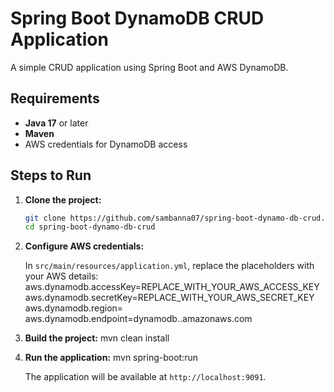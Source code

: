 # Spring Boot DynamoDB CRUD Application

A simple CRUD application using Spring Boot and AWS DynamoDB.

## Requirements

- **Java 17** or later
- **Maven**
- AWS credentials for DynamoDB access

## Steps to Run

1. **Clone the project:**
   ```bash
   git clone https://github.com/sambanna07/spring-boot-dynamo-db-crud.git
   cd spring-boot-dynamo-db-crud
   ```

2. **Configure AWS credentials:**
   
   In `src/main/resources/application.yml`, replace the placeholders with your AWS details:
            aws.dynamodb.accessKey=REPLACE_WITH_YOUR_AWS_ACCESS_KEY
            aws.dynamodb.secretKey=REPLACE_WITH_YOUR_AWS_SECRET_KEY
            aws.dynamodb.region=<DYNAMODB-REGION>
            aws.dynamodb.endpoint=dynamodb.<DYNAMODB-REGION>.amazonaws.com

3. **Build the project:**
   mvn clean install

4. **Run the application:**
   mvn spring-boot:run

   The application will be available at `http://localhost:9091`.
